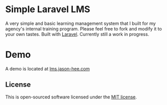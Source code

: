 # Simple Laravel LMS
A very simple and basic learning management system that I built for my agency's internal training program. Please feel free to fork and modify it to your own tastes.
Built with [Laravel](http://laravel.com/docs). Currently still a work in progress.

# Demo
A demo is located at [lms.jason-hee.com](http://lms.jason-hee.com)

## License
This is open-sourced software licensed under the [MIT license](http://opensource.org/licenses/MIT).
